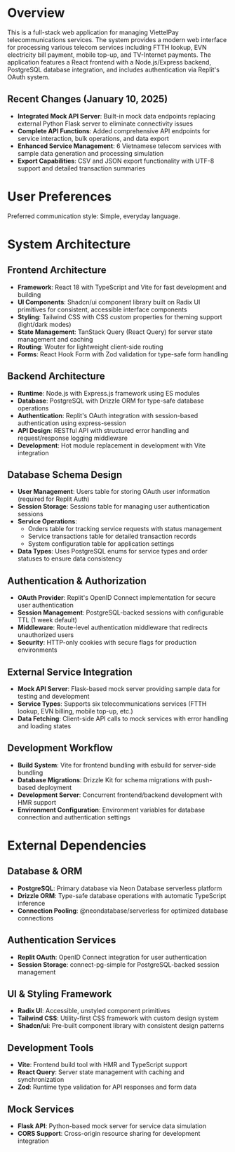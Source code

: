 # Overview

This is a full-stack web application for managing ViettelPay telecommunications services. The system provides a modern web interface for processing various telecom services including FTTH lookup, EVN electricity bill payment, mobile top-up, and TV-Internet payments. The application features a React frontend with a Node.js/Express backend, PostgreSQL database integration, and includes authentication via Replit's OAuth system.

## Recent Changes (January 10, 2025)
- **Integrated Mock API Server**: Built-in mock data endpoints replacing external Python Flask server to eliminate connectivity issues
- **Complete API Functions**: Added comprehensive API endpoints for service interaction, bulk operations, and data export
- **Enhanced Service Management**: 6 Vietnamese telecom services with sample data generation and processing simulation
- **Export Capabilities**: CSV and JSON export functionality with UTF-8 support and detailed transaction summaries

# User Preferences

Preferred communication style: Simple, everyday language.

# System Architecture

## Frontend Architecture
- **Framework**: React 18 with TypeScript and Vite for fast development and building
- **UI Components**: Shadcn/ui component library built on Radix UI primitives for consistent, accessible interface components
- **Styling**: Tailwind CSS with CSS custom properties for theming support (light/dark modes)
- **State Management**: TanStack Query (React Query) for server state management and caching
- **Routing**: Wouter for lightweight client-side routing
- **Forms**: React Hook Form with Zod validation for type-safe form handling

## Backend Architecture
- **Runtime**: Node.js with Express.js framework using ES modules
- **Database**: PostgreSQL with Drizzle ORM for type-safe database operations
- **Authentication**: Replit's OAuth integration with session-based authentication using express-session
- **API Design**: RESTful API with structured error handling and request/response logging middleware
- **Development**: Hot module replacement in development with Vite integration

## Database Schema Design
- **User Management**: Users table for storing OAuth user information (required for Replit Auth)
- **Session Storage**: Sessions table for managing user authentication sessions
- **Service Operations**: 
  - Orders table for tracking service requests with status management
  - Service transactions table for detailed transaction records
  - System configuration table for application settings
- **Data Types**: Uses PostgreSQL enums for service types and order statuses to ensure data consistency

## Authentication & Authorization
- **OAuth Provider**: Replit's OpenID Connect implementation for secure user authentication
- **Session Management**: PostgreSQL-backed sessions with configurable TTL (1 week default)
- **Middleware**: Route-level authentication middleware that redirects unauthorized users
- **Security**: HTTP-only cookies with secure flags for production environments

## External Service Integration
- **Mock API Server**: Flask-based mock server providing sample data for testing and development
- **Service Types**: Supports six telecommunications services (FTTH lookup, EVN billing, mobile top-up, etc.)
- **Data Fetching**: Client-side API calls to mock services with error handling and loading states

## Development Workflow
- **Build System**: Vite for frontend bundling with esbuild for server-side bundling
- **Database Migrations**: Drizzle Kit for schema migrations with push-based deployment
- **Development Server**: Concurrent frontend/backend development with HMR support
- **Environment Configuration**: Environment variables for database connection and authentication settings

# External Dependencies

## Database & ORM
- **PostgreSQL**: Primary database via Neon Database serverless platform
- **Drizzle ORM**: Type-safe database operations with automatic TypeScript inference
- **Connection Pooling**: @neondatabase/serverless for optimized database connections

## Authentication Services
- **Replit OAuth**: OpenID Connect integration for user authentication
- **Session Storage**: connect-pg-simple for PostgreSQL-backed session management

## UI & Styling Framework
- **Radix UI**: Accessible, unstyled component primitives
- **Tailwind CSS**: Utility-first CSS framework with custom design system
- **Shadcn/ui**: Pre-built component library with consistent design patterns

## Development Tools
- **Vite**: Frontend build tool with HMR and TypeScript support
- **React Query**: Server state management with caching and synchronization
- **Zod**: Runtime type validation for API responses and form data

## Mock Services
- **Flask API**: Python-based mock server for service data simulation
- **CORS Support**: Cross-origin resource sharing for development integration